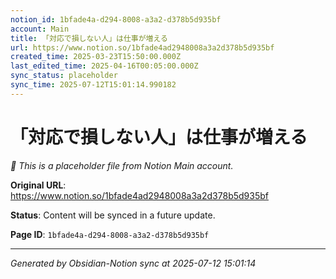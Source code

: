 ```yaml
---
notion_id: 1bfade4a-d294-8008-a3a2-d378b5d935bf
account: Main
title: 「対応で損しない人」は仕事が増える
url: https://www.notion.so/1bfade4ad2948008a3a2d378b5d935bf
created_time: 2025-03-23T15:50:00.000Z
last_edited_time: 2025-04-16T00:05:00.000Z
sync_status: placeholder
sync_time: 2025-07-12T15:01:14.990182
---
```


# 「対応で損しない人」は仕事が増える

*🔄 This is a placeholder file from Notion Main account.*

**Original URL**: https://www.notion.so/1bfade4ad2948008a3a2d378b5d935bf

**Status**: Content will be synced in a future update.

**Page ID**: `1bfade4a-d294-8008-a3a2-d378b5d935bf`

---

*Generated by Obsidian-Notion sync at 2025-07-12 15:01:14*
